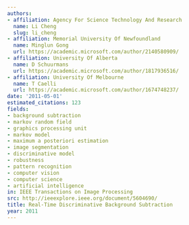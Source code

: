 ```yaml
---
authors:
- affiliation: Agency For Science Technology And Research
  name: Li Cheng
  slug: li_cheng
- affiliation: Memorial University Of Newfoundland
  name: Minglun Gong
  url: https://academic.microsoft.com/author/2140580909/
- affiliation: University Of Alberta
  name: D Schuurmans
  url: https://academic.microsoft.com/author/1817936516/
- affiliation: University Of Melbourne
  name: T Caelli
  url: https://academic.microsoft.com/author/1674748237/
date: '2011-05-01'
estimated_citations: 123
fields:
- background subtraction
- markov random field
- graphics processing unit
- markov model
- maximum a posteriori estimation
- image segmentation
- discriminative model
- robustness
- pattern recognition
- computer vision
- computer science
- artificial intelligence
in: IEEE Transactions on Image Processing
src: http://ieeexplore.ieee.org/document/5604690/
title: Real-Time Discriminative Background Subtraction
year: 2011
---
```


